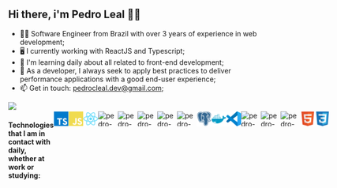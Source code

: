 ## Hi there, i'm Pedro Leal 👋🏾

- 👨🏾 Software Engineer from Brazil with over 3 years of experience in web development;
- 🖥️ I currently working with ReactJS and Typescript;
- 🌱 I'm learning daily about all related to front-end development;
- 🚀 As a developer, I always seek to apply best practices to deliver performance applications with a good end-user experience;
- 📫 Get in touch: pedrocleal.dev@gmail.com;

<div>
    <a href="https://www.linkedin.com/in/pedro-leal-2335a0214/" target="_blank"><img src="https://img.shields.io/badge/-LinkedIn-%230077B5?style=for-the-badge&logo=linkedin&logoColor=white" target="_blank"></a> 
  </div>

<div style="display: flex">
  <h4>Technologies that I am in contact with daily, whether at work or studying:</h4>
    
  <img align="center" alt="pedro-Js" height="30" width="40" src="https://raw.githubusercontent.com/devicons/devicon/master/icons/typescript/typescript-plain.svg">
  <img align="center" alt="pedro-Js" height="30" width="40" src="https://raw.githubusercontent.com/devicons/devicon/master/icons/javascript/javascript-plain.svg">
  <img align="center" alt="pedro-React" height="30" width="40" src="https://raw.githubusercontent.com/devicons/devicon/master/icons/react/react-original.svg">
  <img align="center" alt="pedro-Next" height="30" width="40" color="#fff" src="https://cdn.jsdelivr.net/gh/devicons/devicon/icons/nextjs/nextjs-original.svg">
  <img align="center" alt="pedro-Next" height="30" width="40" color="#fff" src="https://cdn.jsdelivr.net/gh/devicons/devicon@latest/icons/tailwindcss/tailwindcss-original.svg" />
  <img align="center" alt="pedro-Next" height="30" width="40" color="#fff" src="https://cdn.jsdelivr.net/gh/devicons/devicon@latest/icons/materialui/materialui-original.svg" />
  
  <img align="center" alt="pedro-Next" height="30" width="40" color="#fff" src="https://cdn.jsdelivr.net/gh/devicons/devicon@latest/icons/vitejs/vitejs-original.svg" />
  
  <img align="center" alt="pedro-node" height="30" width="40" src="https://cdn.jsdelivr.net/gh/devicons/devicon/icons/nodejs/nodejs-original.svg">
  <img align="center" alt="pedro-HTML" height="30" width="40" src="https://raw.githubusercontent.com/devicons/devicon/master/icons/postgresql/postgresql-plain.svg">  
  
  <img align="center" alt="pedro-HTML" height="30" width="40" src="https://raw.githubusercontent.com/devicons/devicon/master/icons/docker/docker-plain.svg">
  <img align="center" alt="pedro-CSS" height="30" width="40" src="https://raw.githubusercontent.com/devicons/devicon/master/icons/vscode/vscode-original.svg">
  
  <img align="center" alt="pedro-Next" height="30" width="40" color="#fff" src="https://cdn.jsdelivr.net/gh/devicons/devicon/icons/git/git-plain.svg">
  <img align="center" alt="pedro-Next" height="30" width="40" color="#fff" src="https://cdn.jsdelivr.net/gh/devicons/devicon/icons/figma/figma-original.svg">
  <img align="center" alt="pedro-Next" height="30" width="40" color="#fff" src="https://cdn.jsdelivr.net/gh/devicons/devicon/icons/sass/sass-original.svg">
  <img align="center" alt="pedro-HTML" height="30" width="40" src="https://raw.githubusercontent.com/devicons/devicon/master/icons/html5/html5-original.svg">
  <img align="center" alt="pedro-CSS" height="30" width="40" src="https://raw.githubusercontent.com/devicons/devicon/master/icons/css3/css3-original.svg">
</div>

